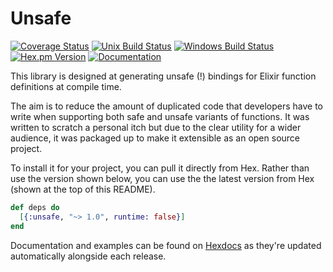 # Unsafe
[![Coverage Status](https://img.shields.io/coveralls/whitfin/unsafe.svg)](https://coveralls.io/github/whitfin/unsafe) [![Unix Build Status](https://img.shields.io/travis/whitfin/unsafe.svg?label=unix)](https://travis-ci.org/whitfin/unsafe) [![Windows Build Status](https://img.shields.io/appveyor/ci/whitfin/unsafe.svg?label=win)](https://ci.appveyor.com/project/whitfin/unsafe) [![Hex.pm Version](https://img.shields.io/hexpm/v/unsafe.svg)](https://hex.pm/packages/unsafe) [![Documentation](https://img.shields.io/badge/docs-latest-blue.svg)](https://hexdocs.pm/unsafe/)

This library is designed at generating unsafe (!) bindings for Elixir
function definitions at compile time.

The aim is to reduce the amount of duplicated code that developers have
to write when supporting both safe and unsafe variants of functions. It
was written to scratch a personal itch but due to the clear utility for
a wider audience, it was packaged up to make it extensible as an open
source project.

To install it for your project, you can pull it directly from Hex. Rather
than use the version shown below, you can use the the latest version from
Hex (shown at the top of this README).

```elixir
def deps do
  [{:unsafe, "~> 1.0", runtime: false}]
end
```

Documentation and examples can be found on [Hexdocs](https://hexdocs.pm/unsafe/)
as they're updated automatically alongside each release.
